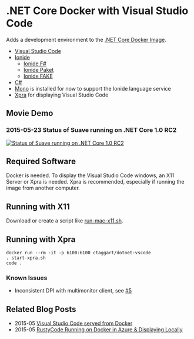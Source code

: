 # .NET Core Docker with Visual Studio Code
Adds a development environment to the [.NET Core Docker Image](https://hub.docker.com/r/microsoft/dotnet/).
* [Visual Studio Code](https://code.visualstudio.com/)
* [Ionide](http://ionide.io/)
    * [Ionide F#](https://marketplace.visualstudio.com/items?itemName=Ionide.Ionide-fsharp)
    * [Ionide Paket](https://marketplace.visualstudio.com/items?itemName=Ionide.Ionide-Paket)
    * [Ionide FAKE](https://marketplace.visualstudio.com/items?itemName=Ionide.Ionide-FAKE)
* [C#](https://marketplace.visualstudio.com/items?itemName=ms-vscode.csharp)
* [Mono](http://www.mono-project.com/) is installed for now to support the Ionide language service
* [Xpra](https://xpra.org/) for displaying Visual Studio Code

## Movie Demo
### 2015-05-23 Status of Suave running on .NET Core 1.0 RC2
[![Status of Suave running on .NET Core 1.0 RC2](https://cloud.githubusercontent.com/assets/80104/15492325/f336a2d8-212e-11e6-944b-2d240058a6a5.png)](https://youtu.be/qjH1yaWcUHI)

## Required Software
Docker is needed. To display the Visual Studio Code windows, an X11 Server or Xpra is needed.
Xpra is recommended, especially if running the image from another computer.

## Running with X11
Download or create a script like [run-mac-x11.sh](run-mac-x11.sh).

## Running with Xpra
```
docker run --rm -it -p 6100:6100 ctaggart/dotnet-vscode
. start-xpra.sh
code .
```
### Known Issues
* Inconsistent DPI with multimonitor client, see [#5](https://github.com/ctaggart/dotnet-vscode/issues/5)

## Related Blog Posts
* 2015-05 [Visual Studio Code served from Docker](http://blog.ctaggart.com/2016/05/visual-studio-code-served-from-docker.html)
* 2015-05 [RustyCode Running on Docker in Azure & Displaying Locally](http://blog.ctaggart.com/2016/05/rustycode-running-on-docker-in-azure.html)